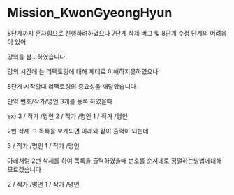 # Mission_KwonGyeongHyun

8단계까지 혼자힘으로 진행하려하였으나 7단계 삭제 버그 및 8단계 수정 단계의 어려움이 있어

강의를 참고하였습니다.

강의 시간에 는 리팩토링에 대해 제데로 이해하지못하였으나 

 8단계 시작할때 리팩토링의 중요성을 깨달았습니다

 
만약 번호/작가/명언  3개를 등록 하였을때  

ex) 3 / 작가 /명언 
    2 / 작가 /명언 
    1 / 작가 /명언 

2번 삭제 고  목록을 보게되면  아래와 같이 출력이 되는데

3 / 작가 /명언
1 / 작가 /명언 

아래처럼 2번 삭제를 하여 목록을 출력하였을때  번호를 순서데로 정렬하는방법에대해 모르겠습니다

2 / 작가 /명언
1 / 작가 /명언 

